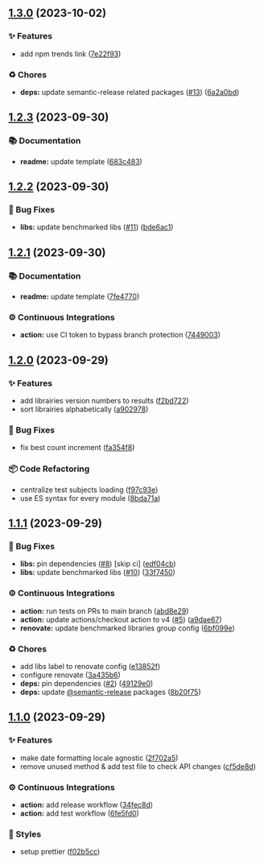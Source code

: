 ## [1.3.0](https://github.com/sheerlox/cron-comparison/compare/v1.2.3...v1.3.0) (2023-10-02)

### ✨ Features

- add npm trends link ([7e22f93](https://github.com/sheerlox/cron-comparison/commit/7e22f93b09c101b810beff3d1f59a2035d322638))

### ♻️ Chores

- **deps:** update semantic-release related packages ([#13](https://github.com/sheerlox/cron-comparison/issues/13)) ([6a2a0bd](https://github.com/sheerlox/cron-comparison/commit/6a2a0bddd7dd5bddf808ed5e38fd8b818fb2073e))

## [1.2.3](https://github.com/sheerlox/cron-comparison/compare/v1.2.2...v1.2.3) (2023-09-30)

### 📚 Documentation

- **readme:** update template ([683c483](https://github.com/sheerlox/cron-comparison/commit/683c483ac6d056aa01e474049eb4f1d782e53745))

## [1.2.2](https://github.com/sheerlox/cron-comparison/compare/v1.2.1...v1.2.2) (2023-09-30)

### 🐛 Bug Fixes

- **libs:** update benchmarked libs ([#11](https://github.com/sheerlox/cron-comparison/issues/11)) ([bde6ac1](https://github.com/sheerlox/cron-comparison/commit/bde6ac187a57e64ecd42740d3ce200efa6b2ff85))

## [1.2.1](https://github.com/sheerlox/cron-comparison/compare/v1.2.0...v1.2.1) (2023-09-30)

### 📚 Documentation

- **readme:** update template ([7fe4770](https://github.com/sheerlox/cron-comparison/commit/7fe4770bd4b0c7f9043bcd3f5ec444be63df6b03))

### ⚙️ Continuous Integrations

- **action:** use CI token to bypass branch protection ([7449003](https://github.com/sheerlox/cron-comparison/commit/7449003f034ac252b1624f4b9cffe7a1af194b9c))

## [1.2.0](https://github.com/sheerlox/cron-comparison/compare/v1.1.1...v1.2.0) (2023-09-29)

### ✨ Features

- add librairies version numbers to results ([f2bd722](https://github.com/sheerlox/cron-comparison/commit/f2bd722c18dfafb34fa2c7ded943cec1831ae391))
- sort librairies alphabetically ([a902978](https://github.com/sheerlox/cron-comparison/commit/a9029785fd935e69215ff80339a482f647f81519))

### 🐛 Bug Fixes

- fix best count increment ([fa354f8](https://github.com/sheerlox/cron-comparison/commit/fa354f85b956c0dcd757d3797c8e298cceb24b7a))

### 📦 Code Refactoring

- centralize test subjects loading ([f97c93e](https://github.com/sheerlox/cron-comparison/commit/f97c93e59857eeeff99950e608e4c16b354f1130))
- use ES syntax for every module ([8bda71a](https://github.com/sheerlox/cron-comparison/commit/8bda71a9a5d57e068634f9303e20a9cf4edfb710))

## [1.1.1](https://github.com/sheerlox/cron-comparison/compare/v1.1.0...v1.1.1) (2023-09-29)

### 🐛 Bug Fixes

- **libs:** pin dependencies ([#8](https://github.com/sheerlox/cron-comparison/issues/8)) [skip ci] ([edf04cb](https://github.com/sheerlox/cron-comparison/commit/edf04cb2a571c5f58c67d4c7af1e93ebdd28423a))
- **libs:** update benchmarked libs ([#10](https://github.com/sheerlox/cron-comparison/issues/10)) ([33f7450](https://github.com/sheerlox/cron-comparison/commit/33f745040ce91f191527a8f9be939e00acab2f22))

### ⚙️ Continuous Integrations

- **action:** run tests on PRs to main branch ([abd8e29](https://github.com/sheerlox/cron-comparison/commit/abd8e2992df57674aeea3c456a005a017cd88467))
- **action:** update actions/checkout action to v4 ([#5](https://github.com/sheerlox/cron-comparison/issues/5)) ([a9dae67](https://github.com/sheerlox/cron-comparison/commit/a9dae676487541268f249402007dba24fa3858de))
- **renovate:** update benchmarked libraries group config ([6bf099e](https://github.com/sheerlox/cron-comparison/commit/6bf099e0a285f9a00bb19cc06da462acdf911b60))

### ♻️ Chores

- add libs label to renovate config ([e13852f](https://github.com/sheerlox/cron-comparison/commit/e13852fe63e5d34f65267adb87eded8df49475e3))
- configure renovate ([3a435b6](https://github.com/sheerlox/cron-comparison/commit/3a435b6864f36e66e9ea8e674d1029ea57b1a3c9))
- **deps:** pin dependencies ([#2](https://github.com/sheerlox/cron-comparison/issues/2)) ([49129e0](https://github.com/sheerlox/cron-comparison/commit/49129e01a18eb5fddcf6a0672094719b3b661123))
- **deps:** update [@semantic-release](https://github.com/semantic-release) packages ([8b20f75](https://github.com/sheerlox/cron-comparison/commit/8b20f75768b29f968b6fa26c96d2a91005a72174))

## [1.1.0](https://github.com/sheerlox/cron-comparison/compare/v1.0.2...v1.1.0) (2023-09-29)

### ✨ Features

- make date formatting locale agnostic ([2f702a5](https://github.com/sheerlox/cron-comparison/commit/2f702a5797058c9d5682f92a6492df651adae77b))
- remove unused method & add test file to check API changes ([cf5de8d](https://github.com/sheerlox/cron-comparison/commit/cf5de8d1dccb6cd84c8fdbabdf7a9c8447b654ab))

### ⚙️ Continuous Integrations

- **action:** add release workflow ([34fec8d](https://github.com/sheerlox/cron-comparison/commit/34fec8da740e923e3860f0e3529f3bb1cbb56cc4))
- **action:** add test workflow ([6fe5fd0](https://github.com/sheerlox/cron-comparison/commit/6fe5fd0de3d1d7830aee9b8415faf7e46cbbcc61))

### 💎 Styles

- setup prettier ([f02b5cc](https://github.com/sheerlox/cron-comparison/commit/f02b5cc4de17255373d7e1aae5ae8196dc376862))
